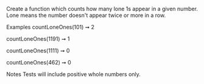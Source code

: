 Create a function which counts how many lone 1s appear in a given number. Lone means the number doesn't appear twice or more in a row.

Examples
countLoneOnes(101) ➞ 2

countLoneOnes(1191) ➞ 1

countLoneOnes(1111) ➞ 0

countLoneOnes(462) ➞ 0

Notes
Tests will include positive whole numbers only.